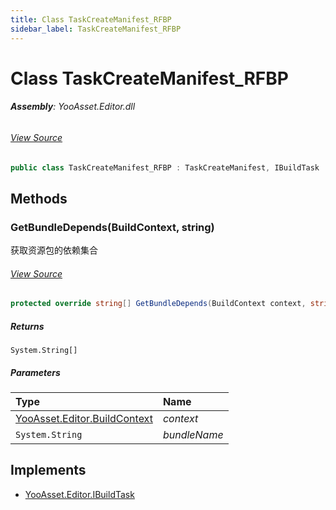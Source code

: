 ```yaml
---
title: Class TaskCreateManifest_RFBP
sidebar_label: TaskCreateManifest_RFBP
---
```

# Class TaskCreateManifest_RFBP


###### **Assembly**: YooAsset.Editor.dll
###### [View Source](https://github.com/tuyoogame/YooAsset-Samples.git/blob/main/Assets/YooAsset/Editor/AssetBundleBuilder/BuildPipeline/RawFileBuildPipeline/BuildTasks/TaskCreateManifest_RFBP.cs#L8)
```csharp title="Declaration"
public class TaskCreateManifest_RFBP : TaskCreateManifest, IBuildTask
```
## Methods
### GetBundleDepends(BuildContext, string)
获取资源包的依赖集合
###### [View Source](https://github.com/tuyoogame/YooAsset-Samples.git/blob/main/Assets/YooAsset/Editor/AssetBundleBuilder/BuildPipeline/RawFileBuildPipeline/BuildTasks/TaskCreateManifest_RFBP.cs#L15)
```csharp title="Declaration"
protected override string[] GetBundleDepends(BuildContext context, string bundleName)
```

##### Returns

`System.String[]`

##### Parameters

| Type | Name |
|:--- |:--- |
| [YooAsset.Editor.BuildContext](../YooAsset.Editor/BuildContext.md) | *context* |
| `System.String` | *bundleName* |


## Implements

* [YooAsset.Editor.IBuildTask](../YooAsset.Editor/IBuildTask.md)
